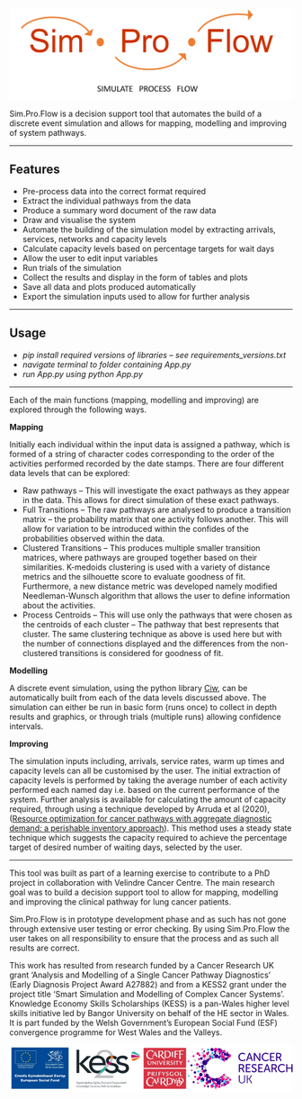 <img src="/Sim.Pro.Flow/Sim.Pro.Flow_Logo.png">

Sim.Pro.Flow is a decision support tool that automates the build of a discrete event simulation and allows for mapping, modelling and improving of system pathways.
___
## Features
*	Pre-process data into the correct format required
*	Extract the individual pathways from the data
*	Produce a summary word document of the raw data
*	Draw and visualise the system
*	Automate the building of the simulation model by extracting arrivals, services, networks and capacity levels
*	Calculate capacity levels based on percentage targets for wait days
*	Allow the user to edit input variables 
*	Run trials of the simulation
*	Collect the results and display in the form of tables and plots
*	Save all data and plots produced automatically
*	Export the simulation inputs used to allow for further analysis
___
## Usage
*	_pip install required versions of libraries – see requirements_versions.txt_
*	_navigate terminal to folder containing App.py_
*	_run App.py using python App.py_
___
Each of the main functions (mapping, modelling and improving) are explored through the following ways.

__Mapping__

Initially each individual within the input data is assigned a pathway, which is formed of a string of character codes corresponding to the order of the activities performed recorded by the date stamps. 
There are four different data levels that can be explored:

*	Raw pathways – 
This will investigate the exact pathways as they appear in the data. This allows for direct simulation of these exact pathways.
*	Full Transitions – 
The raw pathways are analysed to produce a transition matrix – the probability matrix that one activity follows another. This will allow for variation to be introduced within the confides of the probabilities observed within the data.
*	Clustered Transitions – 
This produces multiple smaller transition matrices, where pathways are grouped together based on their similarities. K-medoids clustering is used with a variety of distance metrics and the silhouette score to evaluate goodness of fit.
Furthermore, a new distance metric was developed namely modified Needleman-Wunsch algorithm that allows the user to define information about the activities. 
*	Process Centroids – 
This will use only the pathways that were chosen as the centroids of each cluster – The pathway that best represents that cluster.
The same clustering technique as above is used here but with the number of connections displayed and the differences from the non-clustered transitions is considered for goodness of fit.

__Modelling__

A discrete event simulation, using the python library [Ciw](https://ciw.readthedocs.io/en/latest/), can be automatically built from each of the data levels discussed above. The simulation can either be run in basic form (runs once) to collect in depth results and graphics, or through trials (multiple runs) allowing confidence intervals.

__Improving__

The simulation inputs including, arrivals, service rates, warm up times and capacity levels can all be customised by the user. 
The initial extraction of capacity levels is performed by taking the average number of each activity performed each named day i.e. based on the current performance of the system. Further analysis is available for calculating the amount of capacity required, through using a technique developed by Arruda et al (2020), ([Resource optimization for cancer pathways with aggregate diagnostic demand: a perishable inventory approach](https://academic.oup.com/imaman/advance-article/doi/10.1093/imaman/dpaa014/5864939?guestAccessKey=bf53ba01-ace0-4dff-ae56-c172fa169148)). This method uses a steady state technique which suggests the capacity required to achieve the percentage target of desired number of waiting days, selected by the user.
___
This tool was built as part of a learning exercise to contribute to a PhD project in collaboration with Velindre Cancer Centre. The main research goal was to build a decision support tool to allow for mapping, modelling and improving the clinical pathway for lung cancer patients. 

Sim.Pro.Flow is in prototype development phase and as such has not gone through extensive user testing or error checking. By using Sim.Pro.Flow the user takes on all responsibility to ensure that the process and as such all results are correct.

This work has resulted from research funded by a Cancer Research UK grant ‘Analysis and Modelling of a Single Cancer Pathway Diagnostics’ (Early Diagnosis Project Award A27882) and from a KESS2 grant under the project title ‘Smart Simulation and Modelling of Complex Cancer Systems’. Knowledge Economy Skills Scholarships (KESS) is a pan-Wales higher level skills initiative led by Bangor University on behalf of the HE sector in Wales. It is part funded by the Welsh Government’s European Social Fund (ESF) convergence programme for West Wales and the Valleys.

<img src="/Sim.Pro.Flow/Funder_logos.png">

